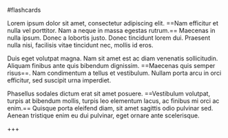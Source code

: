 #flashcards

Lorem ipsum dolor sit amet, consectetur adipiscing elit. ==Nam efficitur et nulla vel porttitor. Nam a neque in massa egestas rutrum.== Maecenas in nulla ipsum. Donec a lobortis justo. Donec tincidunt lorem dui. Praesent nulla nisi, facilisis vitae tincidunt nec, mollis id eros. 

Duis eget volutpat magna. Nam sit amet est ac diam venenatis sollicitudin. Aliquam finibus ante quis bibendum dignissim. ==Maecenas quis semper risus==. Nam condimentum a tellus et vestibulum. Nullam porta arcu in orci efficitur, sed suscipit urna imperdiet. 

Phasellus sodales dictum erat sit amet posuere. ==Vestibulum volutpat, turpis at bibendum mollis, turpis leo elementum lacus, ac finibus mi orci ac enim.== Quisque porta eleifend diam, sit amet sagittis odio pulvinar sed. Aenean tristique enim eu dui pulvinar, eget ornare ante scelerisque.

+++
